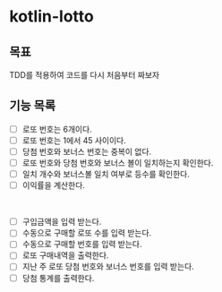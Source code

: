 # kotlin-lotto

## 목표
TDD를 적용하여 코드를 다시 처음부터 짜보자 

## 기능 목록

- [ ] 로또 번호는 6개이다. 
- [ ] 로또 번호는 1에서 45 사이이다.
- [ ] 당첨 번호와 보너스 번호는 중복이 없다.
- [ ] 로또 번호와 당첨 번호와 보너스 볼이 일치하는지 확인한다.
- [ ] 일치 개수와 보너스볼 일치 여부로 등수를 확인한다.
- [ ] 이익률을 계산한다.

<br>

- [ ] 구입금액을 입력 받는다. 
- [ ] 수동으로 구매할 로또 수를 입력 받는다.
- [ ] 수동으로 구매할 번호를 입력 받는다.
- [ ] 로또 구매내역을 출력한다.
- [ ] 지난 주 로또 당첨 번호와 보너스 번호를 입력 받는다.
- [ ] 당첨 통계를 출력한다.
